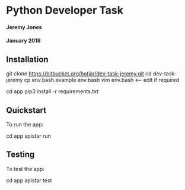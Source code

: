 Python Developer Task
=====================
#### Jeremy Jones
#### January 2018

Installation
------------

git clone https://bitbucket.org/hotjar/dev-task-jeremy.git
cd dev-task-jeremy
cp env.bash.example env.bash
vim env.bash   <-- edit if required

cd app
pip3 install -r requirements.txt


Quickstart
----------

To run the app:

cd app
apistar run


Testing
-------

To test the app:

cd app
apistar test
